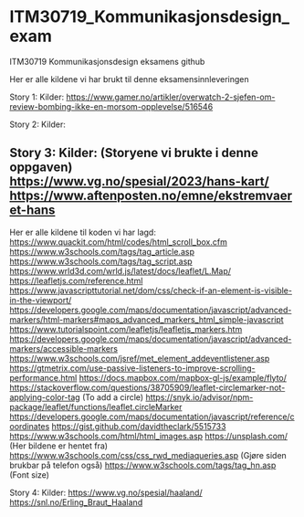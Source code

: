 # ITM30719_Kommunikasjonsdesign_exam
ITM30719 Kommunikasjonsdesign eksamens github

Her er alle kildene vi har brukt til denne eksamensinnleveringen

Story 1:
Kilder:
https://www.gamer.no/artikler/overwatch-2-sjefen-om-review-bombing-ikke-en-morsom-opplevelse/516546

Story 2:
Kilder:

Story 3:
Kilder:
(Storyene vi brukte i denne oppgaven)
https://www.vg.no/spesial/2023/hans-kart/
https://www.aftenposten.no/emne/ekstremvaeret-hans
--------------------------------------------------------------------
Her er alle kildene til koden vi har lagd:
https://www.quackit.com/html/codes/html_scroll_box.cfm
https://www.w3schools.com/tags/tag_article.asp
https://www.w3schools.com/tags/tag_script.asp
https://www.wrld3d.com/wrld.js/latest/docs/leaflet/L.Map/
https://leafletjs.com/reference.html
https://www.javascripttutorial.net/dom/css/check-if-an-element-is-visible-in-the-viewport/
https://developers.google.com/maps/documentation/javascript/advanced-markers/html-markers#maps_advanced_markers_html_simple-javascript
https://www.tutorialspoint.com/leafletjs/leafletjs_markers.htm
https://developers.google.com/maps/documentation/javascript/advanced-markers/accessible-markers
https://www.w3schools.com/jsref/met_element_addeventlistener.asp
https://gtmetrix.com/use-passive-listeners-to-improve-scrolling-performance.html
https://docs.mapbox.com/mapbox-gl-js/example/flyto/
https://stackoverflow.com/questions/38705909/leaflet-circlemarker-not-applying-color-tag (To add a circle)
https://snyk.io/advisor/npm-package/leaflet/functions/leaflet.circleMarker
https://developers.google.com/maps/documentation/javascript/reference/coordinates
https://gist.github.com/davidtheclark/5515733
https://www.w3schools.com/html/html_images.asp
https://unsplash.com/ (Her bildene er hentet fra)
https://www.w3schools.com/css/css_rwd_mediaqueries.asp (Gjøre siden brukbar på telefon også)
https://www.w3schools.com/tags/tag_hn.asp (Font size)

Story 4:
Kilder:
https://www.vg.no/spesial/haaland/
https://snl.no/Erling_Braut_Haaland